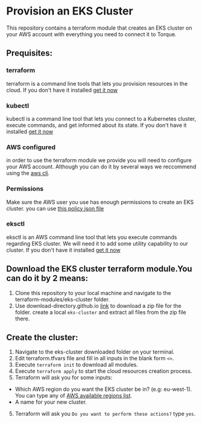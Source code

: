 # Provision an EKS Cluster
This repository contains a terraform module that creates an EKS cluster on your AWS account with everything you need to connect it to Torque.
## Prequisites:
### terraform
terraform is a command line tools that lets you provision resources in the cloud. If you don't have it installed [get it now](https://www.terraform.io/downloads)
### kubectl 
kubectl is a command line tool that lets you connect to a Kubernetes cluster, execute commands, and get informed about its state.
If you don't have it installed [get it now](https://kubernetes.io/docs/tasks/tools/#kubectl)
### AWS configured
in order to use the terraform module we provide you will need to configure your AWS account. Although you can do it by several ways we reccommend using the [aws cli](https://docs.aws.amazon.com/cli/latest/userguide/getting-started-install.html).
### Permissions
Make sure the AWS user you use has enough permissions to create an EKS cluster.
you can use [this policy json file](https://github.com/QualiTorque/Torque-Blueprint-Marketplace/blob/main/config/eks-cluster-creator/policy.json)
### eksctl
eksctl is an AWS command line tool that lets you execute commands regarding EKS cluster. We will need it to add some utility capability to our cluster. If you don't have it installed [get it now](https://docs.aws.amazon.com/eks/latest/userguide/eksctl.html)

## Download the EKS cluster terraform module.You can do it by 2 means:
1. Clone this repository to your local machine and navigate to the terraform-modules/eks-cluster folder.
2. Use download-directory.github.io [link](https://download-directory.github.io/?url=https%3A%2F%2Fgithub.com%2FQualiTorque%2FTorque-Blueprint-Marketplace%2Ftree%2Fmain%2Fterraform-modules%2Feks-cluster) to download a zip file for the folder. create a local `eks-cluster` and extract all files from the zip file there.
## Create the cluster:
1. Navigate to the eks-cluster downloaded folder on your terminal.
2. Edit terraform.tfvars file and fill in all inputs in the blank form `<>`.
2. Execute `terraform init` to download all modules.
3. Execute `terraform apply` to start the cloud resources creation process.
4. Terraform will ask you for some inputs:
- Which AWS region do you want the EKS cluster be in? (e.g: eu-west-1). You can type any of [AWS available regions list](https://docs.aws.amazon.com/AWSEC2/latest/UserGuide/using-regions-availability-zones.html#concepts-available-regions).
- A name for your new cluster. 
5. Terraform will ask you `Do you want to perform these actions?` type `yes`.